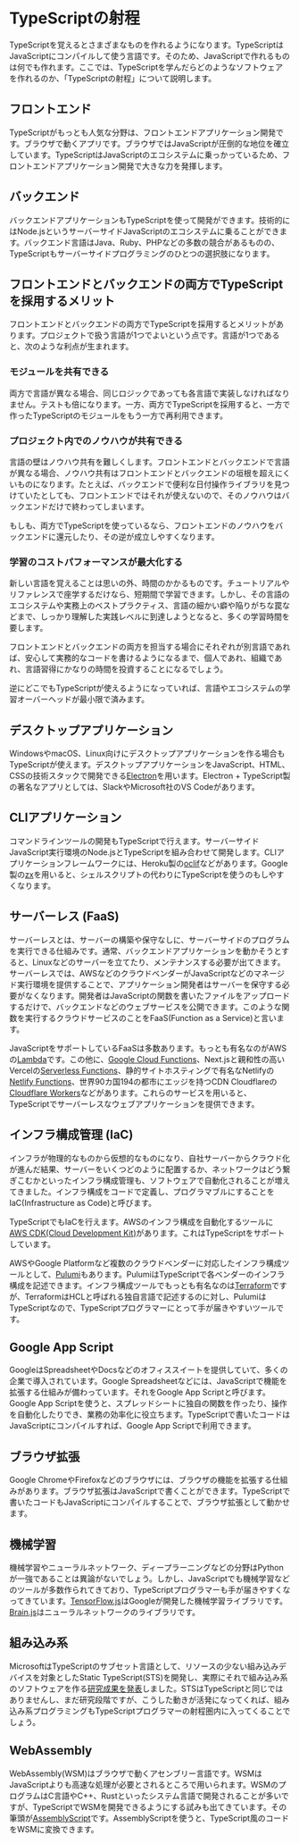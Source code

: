 # TypeScriptの射程

TypeScriptを覚えるとさまざまなものを作れるようになります。TypeScriptはJavaScriptにコンパイルして使う言語です。そのため、JavaScriptで作れるものは何でも作れます。ここでは、TypeScriptを学んだらどのようなソフトウェアを作れるのか、「TypeScriptの射程」について説明します。

## フロントエンド

TypeScriptがもっとも人気な分野は、フロントエンドアプリケーション開発です。ブラウザで動くアプリです。ブラウザではJavaScriptが圧倒的な地位を確立しています。TypeScriptはJavaScriptのエコシステムに乗っかっているため、フロントエンドアプリケーション開発で大きな力を発揮します。

## バックエンド

バックエンドアプリケーションもTypeScriptを使って開発ができます。技術的にはNode.jsというサーバーサイドJavaScriptのエコシステムに乗ることができます。バックエンド言語はJava、Ruby、PHPなどの多数の競合があるものの、TypeScriptもサーバーサイドプログラミングのひとつの選択肢になります。

## フロントエンドとバックエンドの両方でTypeScriptを採用するメリット

フロントエンドとバックエンドの両方でTypeScriptを採用するとメリットがあります。プロジェクトで扱う言語が1つでよいという点です。言語が1つであると、次のような利点が生まれます。

### モジュールを共有できる

両方で言語が異なる場合、同じロジックであっても各言語で実装しなければなりません。テストも倍になります。一方、両方でTypeScriptを採用すると、一方で作ったTypeScriptのモジュールをもう一方で再利用できます。

### プロジェクト内でのノウハウが共有できる

言語の壁はノウハウ共有を難しくします。フロントエンドとバックエンドで言語が異なる場合、ノウハウ共有はフロントエンドとバックエンドの垣根を超えにくいものになります。たとえば、バックエンドで便利な日付操作ライブラリを見つけていたとしても、フロントエンドではそれが使えないので、そのノウハウはバックエンドだけで終わってしまいます。

もしも、両方でTypeScriptを使っているなら、フロントエンドのノウハウをバックエンドに還元したり、その逆が成立しやすくなります。

### 学習のコストパフォーマンスが最大化する

新しい言語を覚えることは思いの外、時間のかかるものです。チュートリアルやリファレンスで座学するだけなら、短期間で学習できます。しかし、その言語のエコシステムや実務上のベストプラクティス、言語の細かい癖や陥りがちな罠などまで、しっかり理解した実践レベルに到達しようとなると、多くの学習時間を要します。

フロントエンドとバックエンドの両方を担当する場合にそれぞれが別言語であれば、安心して実務的なコードを書けるようになるまで、個人であれ、組織であれ、言語習得にかなりの時間を投資することになるでしょう。

逆にどこでもTypeScriptが使えるようになっていれば、言語やエコシステムの学習オーバーヘッドが最小限で済みます。

## デスクトップアプリケーション

WindowsやmacOS、Linux向けにデスクトップアプリケーションを作る場合もTypeScriptが使えます。デスクトップアプリケーションをJavaScript、HTML、CSSの技術スタックで開発できる[Electron](https://www.electronjs.org/)を用います。Electron + TypeScript製の著名なアプリとしては、SlackやMicrosoft社のVS Codeがあります。

## CLIアプリケーション

コマンドラインツールの開発もTypeScriptで行えます。サーバーサイドJavaScript実行環境のNode.jsとTypeScriptを組み合わせて開発します。CLIアプリケーションフレームワークには、Heroku製の[oclif](https://github.com/oclif/oclif)などがあります。Google製の[zx](https://github.com/google/zx)を用いると、シェルスクリプトの代わりにTypeScriptを使うのもしやすくなります。

## サーバーレス (FaaS)

サーバーレスとは、サーバーの構築や保守なしに、サーバーサイドのプログラムを実行できる仕組みです。通常、バックエンドアプリケーションを動かそうとすると、Linuxなどのサーバーを立てたり、メンテナンスする必要が出てきます。サーバーレスでは、AWSなどのクラウドベンダーがJavaScriptなどのマネージド実行環境を提供することで、アプリケーション開発者はサーバーを保守する必要がなくなります。開発者はJavaScriptの関数を書いたファイルをアップロードするだけで、バックエンドなどのウェブサービスを公開できます。このような関数を実行するクラウドサービスのことをFaaS(Function as a Service)と言います。

JavaScriptをサポートしているFaaSは多数あります。もっとも有名なのがAWSの[Lambda](https://aws.amazon.com/lambda/)です。この他に、[Google Cloud Functions](https://cloud.google.com/functions)、Next.jsと親和性の高いVercelの[Serverless Functions](https://vercel.com/docs/functions/introduction)、静的サイトホスティングで有名なNetlifyの[Netlify Functions](https://www.netlify.com/products/functions/)、世界90カ国194の都市にエッジを持つCDN Cloudflareの[Cloudflare Workers](https://workers.cloudflare.com/)などがあります。これらのサービスを用いると、TypeScriptでサーバーレスなウェブアプリケーションを提供できます。

## インフラ構成管理 (IaC)

インフラが物理的なものから仮想的なものになり、自社サーバーからクラウド化が進んだ結果、サーバーをいくつどのように配置するか、ネットワークはどう繋ぎこむかといったインフラ構成管理も、ソフトウェアで自動化されることが増えてきました。インフラ構成をコードで定義し、プログラマブルにすることをIaC(Infrastructure as Code)と呼びます。

TypeScriptでもIaCを行えます。AWSのインフラ構成を自動化するツールに[AWS CDK(Cloud Development Kit)](https://aws.amazon.com/cdk/#:~:text=The%20AWS%20Cloud%20Development%20Kit,resources%20using%20familiar%20programming%20languages.&text=AWS%20CDK%20uses%20the%20familiarity,languages%20for%20modeling%20your%20applications.)があります。これはTypeScriptをサポートしています。

AWSやGoogle Platformなど複数のクラウドベンダーに対応したインフラ構成ツールとして、[Pulumi](https://www.pulumi.com/)もあります。PulumiはTypeScriptで各ベンダーのインフラ構成を記述できます。インフラ構成ツールでもっとも有名なのは[Terraform](https://www.terraform.io/)ですが、TerraformはHCLと呼ばれる独自言語で記述するのに対し、PulumiはTypeScriptなので、TypeScriptプログラマーにとって手が届きやすいツールです。

## Google App Script

GoogleはSpreadsheetやDocsなどのオフィススイートを提供していて、多くの企業で導入されています。Google Spreadsheetなどには、JavaScriptで機能を拡張する仕組みが備わっています。それをGoogle App Scriptと呼びます。Google App Scriptを使うと、スプレッドシートに独自の関数を作ったり、操作を自動化したりでき、業務の効率化に役立ちます。TypeScriptで書いたコードはJavaScriptにコンパイルすれば、Google App Scriptで利用できます。

## ブラウザ拡張

Google ChromeやFirefoxなどのブラウザには、ブラウザの機能を拡張する仕組みがあります。ブラウザ拡張はJavaScriptで書くことができます。TypeScriptで書いたコードもJavaScriptにコンパイルすることで、ブラウザ拡張として動かせます。

## 機械学習

機械学習やニューラルネットワーク、ディープラーニングなどの分野はPythonが一強であることは異論がないでしょう。しかし、JavaScriptでも機械学習などのツールが多数作られてきており、TypeScriptプログラマーも手が届きやすくなってきています。[TensorFlow.js](https://www.tensorflow.org/js/)はGoogleが開発した機械学習ライブラリです。[Brain.js](https://brain.js.org/)はニューラルネットワークのライブラリです。

## 組み込み系

MicrosoftはTypeScriptのサブセット言語として、リソースの少ない組み込みデバイスを対象としたStatic TypeScript(STS)を開発し、実際にそれで組み込み系のソフトウェアを作る[研究成果を発表](https://www.infoq.com/jp/news/2019/11/static-typescript-msft-paper/)しました。STSはTypeScriptと同じではありませんし、まだ研究段階ですが、こうした動きが活発になってくれば、組み込み系プログラミングもTypeScriptプログラマーの射程圏内に入ってくることでしょう。

## WebAssembly

WebAssembly(WSM)はブラウザで動くアセンブリー言語です。WSMはJavaScriptよりも高速な処理が必要とされるところで用いられます。WSMのプログラムはC言語やC++、Rustといったシステム言語で開発されることが多いですが、TypeScriptでWSMを開発できるようにする試みも出てきています。その筆頭が[AssemblyScript](https://www.assemblyscript.org/)です。AssemblyScriptを使うと、TypeScript風のコードをWSMに変換できます。
